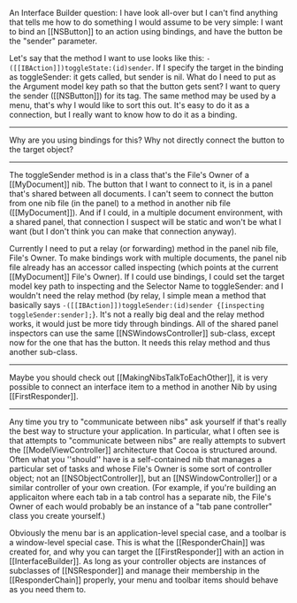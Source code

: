 An Interface Builder question:
I have look all-over but I can't find anything that tells me how to do something I would assume to be very simple: I want to bind an [[NSButton]] to an action using bindings, and have the button be the "sender" parameter.

Let's say that the method I want to use looks like this: <code>- ([[IBAction]])toggleState:(id)sender</code>.  If I specify the target in the binding as toggleSender: it gets called, but sender is nil.  What do I need to put as the Argument model key path so that the button gets sent?  I want to query the sender ([[NSButton]]) for its tag.  The same method may be used by a menu, that's why I would like to sort this out.  It's easy to do it as a connection, but I really want to know how to do it as a binding.

----
Why are you using bindings for this? Why not directly connect the button to the target object?

----
The toggleSender method is in a class that's the File's Owner of a [[MyDocument]] nib.  The button that I want to connect to it, is in a panel that's shared between all documents.  I can't seem to connect the button from one nib file (in the panel) to a method in another nib file ([[MyDocument]]).  And if I could, in a multiple document environment, with a shared panel, that connection I suspect will be static and won't be what I want (but I don't think you can make that connection anyway).  

Currently I need to put a relay (or forwarding) method in the panel nib file, File's Owner.  To make bindings work with multiple documents, the panel nib file already has an accessor called inspecting (which points at the current [[MyDocument]] File's Owner).  If I could use bindings, I could set the target model key path to inspecting and the Selector Name to toggleSender: and I wouldn't need the relay method (by relay, I simple mean a method that basically says <code>-([[IBAction]])toggleSender:(id)sender {[inspecting toggleSender:sender];</code>}.  It's not a really big deal and the relay method works, it would just be more tidy through bindings.  All of the shared panel inspectors can use the same [[NSWindowsController]] sub-class, except now for the one that has the button.  It needs this relay method and thus another sub-class.

----
Maybe you should check out [[MakingNibsTalkToEachOther]], it is very possible to connect an interface item to a method in another Nib by using [[FirstResponder]].

----

Any time you try to "communicate between nibs" ask yourself if that's really the best way to structure your application.  In particular, what I often see is that attempts to "communicate between nibs" are really attempts to subvert the [[ModelViewController]] architecture that Cocoa is structured around.  Often what you ''should'' have is a self-contained nib that manages a particular set of tasks and whose File's Owner is some sort of controller object; not an [[NSObjectController]], but an [[NSWindowController]] or a similar controller of your own creation.  (For example, if you're building an applicaiton where each tab in a tab control has a separate nib, the File's Owner of each would probably be an instance of a "tab pane controller" class you create yourself.)

Obviously the menu bar is an application-level special case, and a toolbar is a window-level special case.  This is what the [[ResponderChain]] was created for, and why you can target the [[FirstResponder]] with an action in [[InterfaceBuilder]].  As long as your controller objects are instances of subclasses of [[NSResponder]] and manage their membership in the [[ResponderChain]] properly, your menu and toolbar items should behave as you need them to.